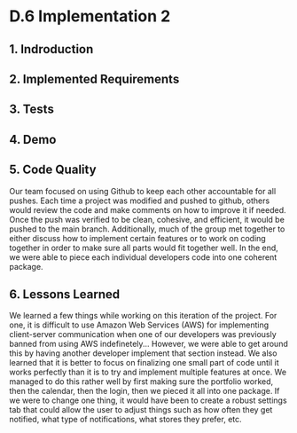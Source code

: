 # D.6 Implementation 2 #

## 1. Indroduction ## 

## 2. Implemented Requirements ## 

## 3. Tests ##

## 4. Demo ##

## 5. Code Quality ##

Our team focused on using Github to keep each other accountable for all pushes. Each time a project was modified and pushed to github, others would review the code and make comments on how to improve it if needed. Once the push was verified to be clean, cohesive, and efficient, it would be pushed to the main branch. Additionally, much of the group met together to either discuss how to implement certain features or to work on coding together in order to make sure all parts would fit together well. In the end, we were able to piece each individual developers code into one coherent package. 

## 6. Lessons Learned ##

We learned a few things while working on this iteration of the project. For one, it is difficult to use Amazon Web Services (AWS) for implementing client-server communication when one of our developers was previously banned from using AWS indefinetely... However, we were able to get around this by having another developer implement that section instead. We also learned that it is better to focus on finalizing one small part of code until it works perfectly than it is to try and implement multiple features at once. We managed to do this rather well by first making sure the portfolio worked, then the calendar, then the login, then we pieced it all into one package. If we were to change one thing, it would have been to create a robust settings tab that could allow the user to adjust things such as how often they get notified, what type of notifications, what stores they prefer, etc. 
